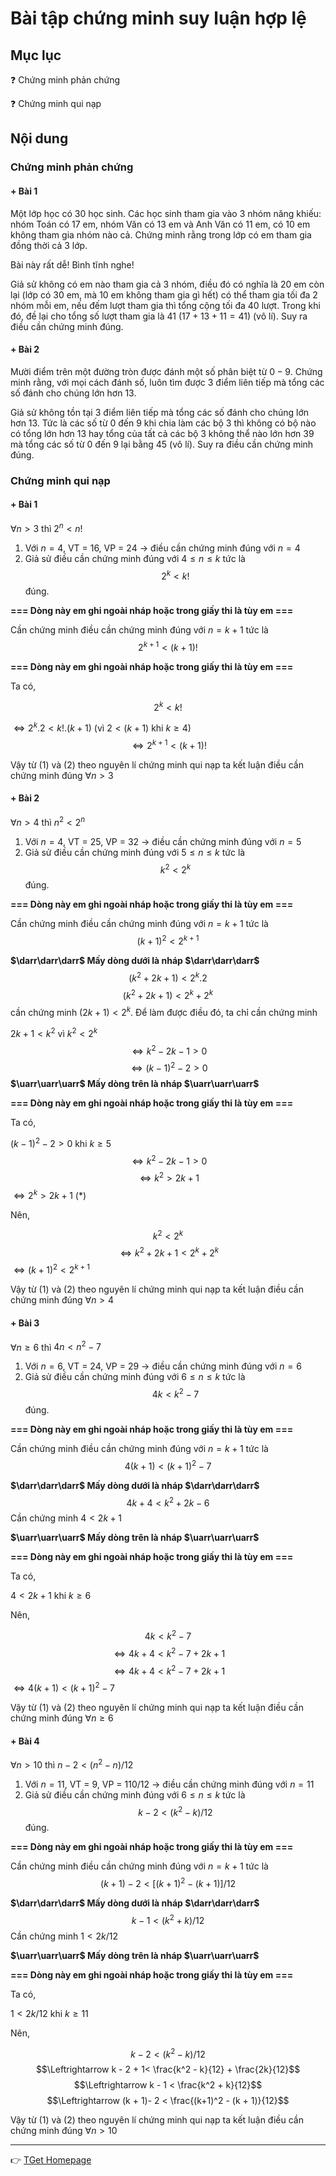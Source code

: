 # Bài tập chứng minh suy luận hợp lệ
## Mục lục
:question: Chứng minh phản chứng

:question: Chứng minh qui nạp

## Nội dung
### Chứng minh phản chứng
#### + Bài 1
Một lớp học có 30 học sinh. Các học sinh tham gia vào 3 nhóm năng khiếu: nhóm Toán có 17 em, nhóm Văn có 13 em và Anh Văn có 11 em, có 10 em không tham gia nhóm nào cả. Chứng minh rằng trong lớp có em tham gia đồng thời cả 3 lớp.

Bài này rất dễ! Bình tĩnh nghe!

Giả sử không có em nào tham gia cả 3 nhóm, điều đó có nghĩa là 20 em còn lại (lớp có 30 em, mà 10 em không tham gia gì hết) có thể tham gia tối đa 2 nhóm mỗi em, nếu đếm lượt tham gia thì tổng cộng tối đa 40 lượt. Trong khi đó, đề lại cho tổng số lượt tham gia là 41 ($17 + 13 + 11 = 41$) (vô lí). Suy ra điều cần chứng minh đúng.

#### + Bài 2
Mười điểm trên một đường tròn được đánh một số phân biệt từ $0 - 9$. Chứng minh rằng, với mọi cách đánh số, luôn tìm được 3 điểm liên tiếp mà tổng các số đánh cho chúng lớn hơn 13.

Giả sử không tồn tại 3 điểm liên tiếp mà tổng các số đánh cho chúng lớn hơn 13. Tức là các số từ 0 đến 9 khi chia làm các bộ 3 thì không có bộ nào có tổng lớn hơn 13 hay tổng của tất cả các bộ 3 không thể nào lớn hơn 39 mà tổng các số từ 0 đến 9 lại bằng 45 (vô lí). Suy ra điều cần chứng minh đúng.

### Chứng minh qui nạp
#### + Bài 1
$\forall n > 3$ thì $2^n < n!$

1. Với $n=4$, VT = 16, VP = 24 $\to$ điều cần chứng minh đúng với $n=4$
2. Giả sử điều cần chứng minh đúng với $4\leq n\leq k$ tức là
$$2^k < k!$$ đúng.

**=== Dòng này em ghi ngoài nháp hoặc trong giấy thi là tùy em ===**

Cần chứng minh điều cần chứng minh đúng với $n=k+1$ tức là
$$2^{k+1} < (k+1)!$$

**=== Dòng này em ghi ngoài nháp hoặc trong giấy thi là tùy em ===**

Ta có,

$$2^k < k!$$

$\Leftrightarrow 2^k . 2< k!.(k+1)$ (vì $2 < (k+1)$ khi $k\geq 4$)
$$\Leftrightarrow 2^{k+1} < (k+1)!$$

Vậy từ (1) và (2) theo nguyên lí chứng minh qui nạp ta kết luận điều cần chứng minh đúng $\forall n > 3$

#### + Bài 2
$\forall n > 4$ thì $n^2 < 2^n$

1. Với $n=4$, VT = 25, VP = 32 $\to$ điều cần chứng minh đúng với $n=5$
2. Giả sử điều cần chứng minh đúng với $5\leq n\leq k$ tức là
$$k^2 < 2^k$$ đúng.

**=== Dòng này em ghi ngoài nháp hoặc trong giấy thi là tùy em ===**

Cần chứng minh điều cần chứng minh đúng với $n=k+1$ tức là
$$(k+1)^2 < 2^{k+1}$$

**$\darr\darr\darr$ Mấy dòng dưới là nháp $\darr\darr\darr$**
$$(k^2 + 2k + 1) < 2^k.2$$
$$(k^2 + 2k + 1) < 2^k + 2^k$$
cần chứng minh $(2k + 1) < 2^k$. Để làm được điều đó, ta chỉ cần chứng minh

$2k+1 < k^2$ vì $k^2 < 2^k$
$$\Leftrightarrow k^2 - 2k - 1 > 0$$
$$\Leftrightarrow (k-1)^2 - 2 > 0$$
**$\uarr\uarr\uarr$ Mấy dòng trên là nháp $\uarr\uarr\uarr$**

**=== Dòng này em ghi ngoài nháp hoặc trong giấy thi là tùy em ===**

Ta có,

$(k-1)^2 - 2 > 0$ khi $k \geq 5$
$$\Leftrightarrow k^2 - 2k - 1 > 0$$
$$\Leftrightarrow k^2 > 2k + 1$$
$\Leftrightarrow 2^k > 2k + 1$ (*)

Nên,

$$k^2 < 2^k$$
$$\Leftrightarrow k^2 + 2k + 1 < 2^k + 2^k$$
$\Leftrightarrow (k+1)^2 < 2^{k+1}$

Vậy từ (1) và (2) theo nguyên lí chứng minh qui nạp ta kết luận điều cần chứng minh đúng $\forall n > 4$

#### + Bài 3
$\forall n \geq 6$ thì $4n < n^2 - 7$

1. Với $n=6$, VT = 24, VP = 29 $\to$ điều cần chứng minh đúng với $n=6$
2. Giả sử điều cần chứng minh đúng với $6\leq n\leq k$ tức là
$$4k < k^2 - 7$$ đúng.

**=== Dòng này em ghi ngoài nháp hoặc trong giấy thi là tùy em ===**

Cần chứng minh điều cần chứng minh đúng với $n=k+1$ tức là
$$4(k+1) < (k+1)^2 - 7$$

**$\darr\darr\darr$ Mấy dòng dưới là nháp $\darr\darr\darr$**
$$4k+4 < k^2 + 2k - 6$$
Cần chứng minh $4 < 2k + 1$

**$\uarr\uarr\uarr$ Mấy dòng trên là nháp $\uarr\uarr\uarr$**

**=== Dòng này em ghi ngoài nháp hoặc trong giấy thi là tùy em ===**

Ta có,

$4 < 2k + 1$ khi $k \geq 6$

Nên,

$$4k < k^2 - 7$$
$$\Leftrightarrow 4k + 4 < k^2 - 7 + 2k + 1$$
$$\Leftrightarrow 4k + 4 < k^2 - 7 + 2k + 1$$
$\Leftrightarrow 4(k + 1) < (k+1)^2 - 7$

Vậy từ (1) và (2) theo nguyên lí chứng minh qui nạp ta kết luận điều cần chứng minh đúng $\forall n \geq 6$

#### + Bài 4
$\forall n > 10$ thì $n - 2 < (n^2 - n) / 12$

1. Với $n=11$, VT = 9, VP = $110/12$ $\to$ điều cần chứng minh đúng với $n=11$
2. Giả sử điều cần chứng minh đúng với $6\leq n\leq k$ tức là
$$k - 2 < (k^2 - k) / 12$$ đúng.

**=== Dòng này em ghi ngoài nháp hoặc trong giấy thi là tùy em ===**

Cần chứng minh điều cần chứng minh đúng với $n=k+1$ tức là
$$(k + 1)- 2 < \left [(k+1)^2 - (k + 1)\right ] / 12$$

**$\darr\darr\darr$ Mấy dòng dưới là nháp $\darr\darr\darr$**
$$k - 1 < (k^2 + k) / 12$$
Cần chứng minh $1 < 2k / 12$

**$\uarr\uarr\uarr$ Mấy dòng trên là nháp $\uarr\uarr\uarr$**

**=== Dòng này em ghi ngoài nháp hoặc trong giấy thi là tùy em ===**

Ta có,

$1 < 2k / 12$ khi $k \geq 11$

Nên,

$$k - 2 < (k^2 - k) / 12$$
$$\Leftrightarrow k - 2 + 1< \frac{k^2 - k}{12} + \frac{2k}{12}$$
$$\Leftrightarrow k - 1 < \frac{k^2 + k}{12}$$
$$\Leftrightarrow (k + 1)- 2 < \frac{(k+1)^2 - (k + 1)}{12}$$

Vậy từ (1) và (2) theo nguyên lí chứng minh qui nạp ta kết luận điều cần chứng minh đúng $\forall n > 10$

___
:point_right: [TGet Homepage](/#toán-rời-rạc-discrete-mathematics)
